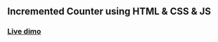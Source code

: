 ## Incremented Counter using HTML & CSS & JS

### [Live dimo](https://incremented-counter.netlify.app/)
